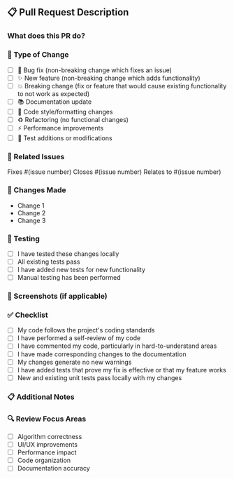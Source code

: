 ## 📋 Pull Request Description

### What does this PR do?
<!-- Provide a brief description of the changes -->

### 🎯 Type of Change
- [ ] 🐛 Bug fix (non-breaking change which fixes an issue)
- [ ] ✨ New feature (non-breaking change which adds functionality)
- [ ] 💥 Breaking change (fix or feature that would cause existing functionality to not work as expected)
- [ ] 📚 Documentation update
- [ ] 🎨 Code style/formatting changes
- [ ] ♻️ Refactoring (no functional changes)
- [ ] ⚡ Performance improvements
- [ ] 🧪 Test additions or modifications

### 🔗 Related Issues
<!-- Link to any related issues -->
Fixes #(issue number)
Closes #(issue number)
Relates to #(issue number)

### 📝 Changes Made
<!-- List the main changes made in this PR -->
- Change 1
- Change 2
- Change 3

### 🧪 Testing
- [ ] I have tested these changes locally
- [ ] All existing tests pass
- [ ] I have added new tests for new functionality
- [ ] Manual testing has been performed

### 📸 Screenshots (if applicable)
<!-- Add screenshots to help reviewers understand the changes -->

### ✅ Checklist
- [ ] My code follows the project's coding standards
- [ ] I have performed a self-review of my code
- [ ] I have commented my code, particularly in hard-to-understand areas
- [ ] I have made corresponding changes to the documentation
- [ ] My changes generate no new warnings
- [ ] I have added tests that prove my fix is effective or that my feature works
- [ ] New and existing unit tests pass locally with my changes

### 📋 Additional Notes
<!-- Any additional information that would be helpful for reviewers -->

### 🔍 Review Focus Areas
<!-- Specific areas where you'd like reviewers to focus -->
- [ ] Algorithm correctness
- [ ] UI/UX improvements
- [ ] Performance impact
- [ ] Code organization
- [ ] Documentation accuracy
